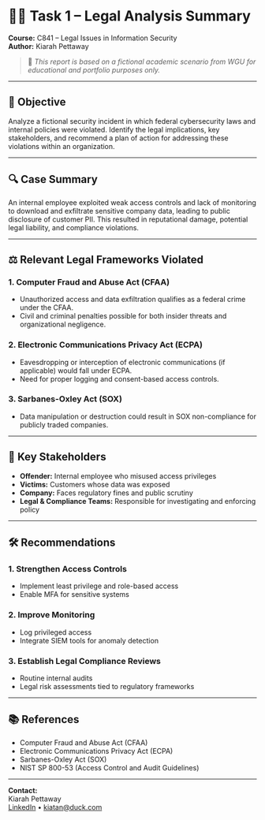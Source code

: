 # 🧑‍⚖️ Task 1 – Legal Analysis Summary

**Course:** C841 – Legal Issues in Information Security  
**Author:** Kiarah Pettaway  

> 📌 *This report is based on a fictional academic scenario from WGU for educational and portfolio purposes only.*

---

## 🧠 Objective
Analyze a fictional security incident in which federal cybersecurity laws and internal policies were violated. Identify the legal implications, key stakeholders, and recommend a plan of action for addressing these violations within an organization.

---

## 🔍 Case Summary
An internal employee exploited weak access controls and lack of monitoring to download and exfiltrate sensitive company data, leading to public disclosure of customer PII. This resulted in reputational damage, potential legal liability, and compliance violations.

---

## ⚖️ Relevant Legal Frameworks Violated

### 1. **Computer Fraud and Abuse Act (CFAA)**
- Unauthorized access and data exfiltration qualifies as a federal crime under the CFAA.
- Civil and criminal penalties possible for both insider threats and organizational negligence.

### 2. **Electronic Communications Privacy Act (ECPA)**
- Eavesdropping or interception of electronic communications (if applicable) would fall under ECPA.
- Need for proper logging and consent-based access controls.

### 3. **Sarbanes-Oxley Act (SOX)**
- Data manipulation or destruction could result in SOX non-compliance for publicly traded companies.

---

## 👥 Key Stakeholders
- **Offender:** Internal employee who misused access privileges
- **Victims:** Customers whose data was exposed
- **Company:** Faces regulatory fines and public scrutiny
- **Legal & Compliance Teams:** Responsible for investigating and enforcing policy

---

## 🛠️ Recommendations

### 1. Strengthen Access Controls
- Implement least privilege and role-based access
- Enable MFA for sensitive systems

### 2. Improve Monitoring
- Log privileged access
- Integrate SIEM tools for anomaly detection

### 3. Establish Legal Compliance Reviews
- Routine internal audits
- Legal risk assessments tied to regulatory frameworks

---

## 📚 References
- Computer Fraud and Abuse Act (CFAA)
- Electronic Communications Privacy Act (ECPA)
- Sarbanes-Oxley Act (SOX)
- NIST SP 800-53 (Access Control and Audit Guidelines)

---

**Contact:**  
Kiarah Pettaway   
[LinkedIn](https://www.linkedin.com/in/kiarah-pettaway) • kiatan@duck.com
